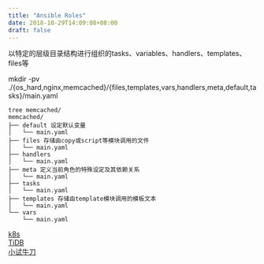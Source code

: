 ```yaml
---
title: "Ansible Roles"
date: 2018-10-29T14:09:08+08:00
draft: false
---
```


以特定的层级目录结构进行组织的tasks、variables、handlers、templates、files等

mkdir -pv ./{os_hard,nginx,memcached}/{files,templates,vars,handlers,meta,default,tasks}/main.yaml

```
tree memcached/
memcached/
├── default 设定默认变量
│   └── main.yaml
├── files 存储由copy或script等模块调用的文件 
│   └── main.yaml
├── handlers 
│   └── main.yaml
├── meta 定义当前角色的特殊设定及其依赖关系
│   └── main.yaml
├── tasks
│   └── main.yaml
├── templates 存储由template模块调用的模板文本
│   └── main.yaml
└── vars
    └── main.yaml
```


[k8s](https://github.com/gjmzj/kubeasz)  
[TiDB](https://github.com/pingcap/tidb-ansible)   
[小试牛刀](https://github.com/bodani/ansible-moses)
